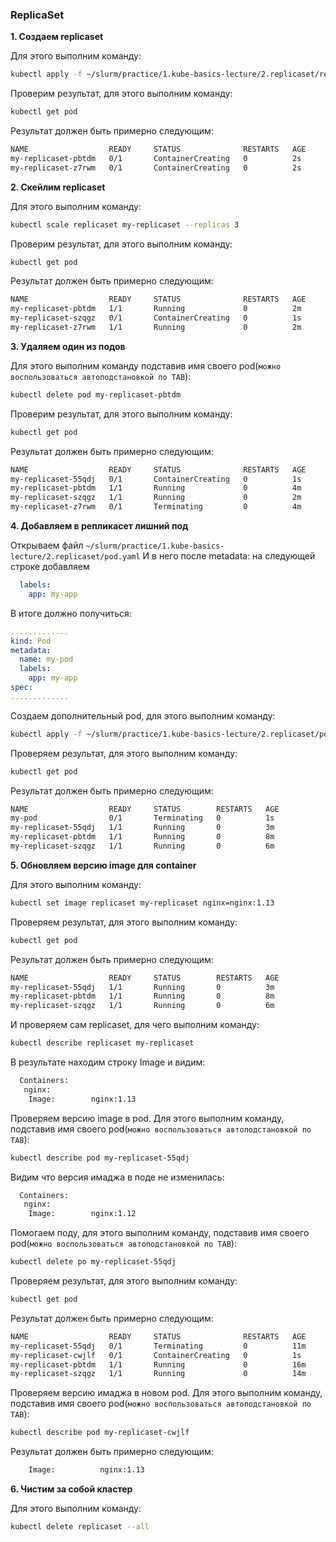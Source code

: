 ### ReplicaSet

**1. Создаем replicaset**

Для этого выполним команду:
```bash
kubectl apply -f ~/slurm/practice/1.kube-basics-lecture/2.replicaset/replicaset.yaml
```
Проверим результат, для этого выполним команду:
```bash
kubectl get pod
```
Результат должен быть примерно следующим:
```bash
NAME                  READY     STATUS              RESTARTS   AGE
my-replicaset-pbtdm   0/1       ContainerCreating   0          2s
my-replicaset-z7rwm   0/1       ContainerCreating   0          2s
```

**2. Скейлим replicaset**

Для этого выполним команду:
```bash
kubectl scale replicaset my-replicaset --replicas 3
```
Проверим результат, для этого выполним команду:
```bash
kubectl get pod
```
Результат должен быть примерно следующим:
```bash
NAME                  READY     STATUS              RESTARTS   AGE
my-replicaset-pbtdm   1/1       Running             0          2m
my-replicaset-szqgz   0/1       ContainerCreating   0          1s
my-replicaset-z7rwm   1/1       Running             0          2m
```
**3. Удаляем один из подов**

Для этого выполним команду подставив имя своего pod(``можно воспользоваться автоподстановкой по TAB``):
```bash
kubectl delete pod my-replicaset-pbtdm
```
Проверим результат, для этого выполним команду:
```bash
kubectl get pod
```
Результат должен быть примерно следующим:
```bash
NAME                  READY     STATUS              RESTARTS   AGE
my-replicaset-55qdj   0/1       ContainerCreating   0          1s
my-replicaset-pbtdm   1/1       Running             0          4m
my-replicaset-szqgz   1/1       Running             0          2m
my-replicaset-z7rwm   0/1       Terminating         0          4m
```
**4. Добавляем в репликасет лишний под**

Открываем файл `~/slurm/practice/1.kube-basics-lecture/2.replicaset/pod.yaml`
И в него после metadata: на следующей строке добавляем
```yaml
  labels:
    app: my-app
```
В итоге должно получиться:
```yaml
.............
kind: Pod
metadata:
  name: my-pod
  labels:
    app: my-app
spec:
.............
```
Создаем дополнительный pod, для этого выполним команду:
```bash
kubectl apply -f ~/slurm/practice/1.kube-basics-lecture/2.replicaset/pod.yaml
```
Проверяем результат, для этого выполним команду:
```bash
kubectl get pod
```
Результат должен быть примерно следующим:
```bash
NAME                  READY     STATUS        RESTARTS   AGE
my-pod                0/1       Terminating   0          1s
my-replicaset-55qdj   1/1       Running       0          3m
my-replicaset-pbtdm   1/1       Running       0          8m
my-replicaset-szqgz   1/1       Running       0          6m
```
**5. Обновляем версию image для container**

Для этого выполним команду:
```bash
kubectl set image replicaset my-replicaset nginx=nginx:1.13
```
Проверяем результат, для этого выполним команду:
```bash
kubectl get pod
```
Результат должен быть примерно следующим:
```bash
NAME                  READY     STATUS        RESTARTS   AGE
my-replicaset-55qdj   1/1       Running       0          3m
my-replicaset-pbtdm   1/1       Running       0          8m
my-replicaset-szqgz   1/1       Running       0          6m
```
И проверяем сам replicaset, для чего выполним команду:
```bash
kubectl describe replicaset my-replicaset
```
В результате находим строку Image и видим:
```bash
  Containers:
   nginx:
    Image:        nginx:1.13
```
Проверяем версию image в pod. Для этого выполним команду, подставив имя своего pod(``можно воспользоваться автоподстановкой по TAB``):
```bash
kubectl describe pod my-replicaset-55qdj
```
Видим что версия имаджа в поде не изменилась:
```bash
  Containers:
   nginx:
    Image:        nginx:1.12
```
Помогаем поду, для этого выполним команду, подставив имя своего pod(``можно воспользоваться автоподстановкой по TAB``):
```bash
kubectl delete po my-replicaset-55qdj
```
Проверяем результат, для этого выполним команду:
```bash
kubectl get pod
```
Результат должен быть примерно следующим:
```bash
NAME                  READY     STATUS              RESTARTS   AGE
my-replicaset-55qdj   0/1       Terminating         0          11m
my-replicaset-cwjlf   0/1       ContainerCreating   0          1s
my-replicaset-pbtdm   1/1       Running             0          16m
my-replicaset-szqgz   1/1       Running             0          14m
```
Проверяем версию имаджа в новом pod. Для этого выполним команду, подставив имя своего pod(``можно воспользоваться автоподстановкой по TAB``):
```bash
kubectl describe pod my-replicaset-cwjlf
```
Результат должен быть примерно следующим:
```bash
    Image:          nginx:1.13
```
**6. Чистим за собой кластер**

Для этого выполним команду:
```bash
kubectl delete replicaset --all
```
